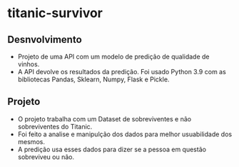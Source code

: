 # titanic-survivor
## Desnvolvimento
* Projeto de uma API com um modelo de predição de qualidade de vinhos. 
* A API devolve os resultados da predição. Foi usado Python 3.9 com as bibliotecas Pandas, Sklearn, Numpy, Flask e Pickle. 

## Projeto
* O projeto trabalha com um Dataset de sobreviventes e não sobreviventes do Titanic.
* Foi feito a analise e manipulção dos dados para melhor usuabilidade dos mesmos.
* A predição usa esses dados para dizer se a pessoa em questão sobreviveu ou não.
